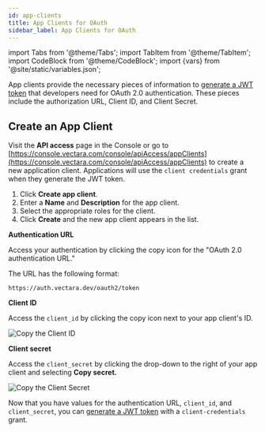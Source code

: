 ```yaml
---
id: app-clients
title: App Clients for OAuth
sidebar_label: App Clients for OAuth
---
```


import Tabs from '@theme/Tabs';
import TabItem from '@theme/TabItem';
import CodeBlock from '@theme/CodeBlock';
import {vars} from '@site/static/variables.json';

App clients provide the necessary pieces of information to [generate a JWT token](/docs/learn/authentication/oauth-2#generate-a-jwt-token) 
that developers need for OAuth 2.0 authentication. These pieces include the 
authorization URL, Client ID, and Client Secret.

## Create an App Client

Visit the **API access** page in the Console or go 
to [https://console.vectara.com/console/apiAccess/appClients](https://console.vectara.com/console/apiAccess/appClients) to 
create a new application client. Applications will use the
`client credentials` grant when they generate the JWT token. 

1. Click **Create app client**.
2. Enter a **Name** and **Description** for the app client.
3. Select the appropriate roles for the client.
4. Click **Create** and the new app client appears in the list.

**Authentication URL**

Access your authentication by clicking the copy icon for the "OAuth 2.0 
authentication URL."

The URL has the following format:

`https://auth.vectara.dev/oauth2/token`

**Client ID**

Access the `client_id` by clicking the copy icon next to your app client's ID.

![Copy the Client ID](/img/copy_client_id.png)

**Client secret**

Access the `client_secret` by clicking the drop-down to the right of your app 
client and selecting **Copy secret.**

![Copy the Client Secret](/img/copy_client_secret.png)

Now that you have values for the authentication URL, `client_id`, and `client_secret`, 
you can [generate a JWT token](/docs/learn/authentication/oauth-2#generate-a-jwt-token) with a `client-credentials` grant.
